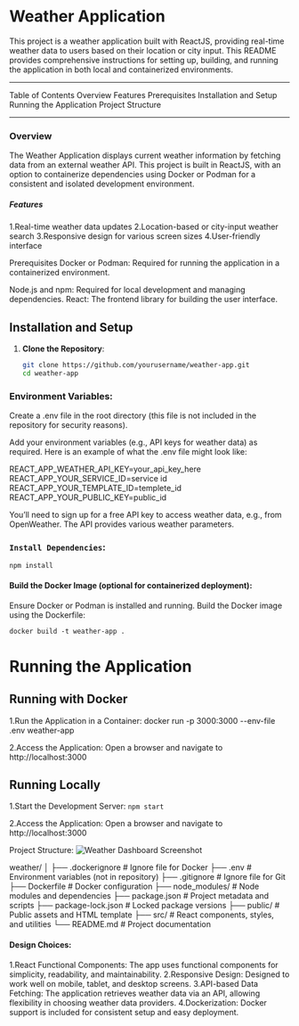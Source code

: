 
# Weather Application
This project is a weather application built with ReactJS, providing real-time weather data to users based on their location or city input. This README provides comprehensive instructions for setting up, building, and running the application in both local and containerized environments.

---

Table of Contents
Overview
Features
Prerequisites
Installation and Setup
Running the Application
Project Structure

---


### Overview
The Weather Application displays current weather information by fetching data from an external weather API. This project is built in ReactJS, with an option to containerize dependencies using Docker or Podman for a consistent and isolated development environment.

##### Features
1.Real-time weather data updates
2.Location-based or city-input weather search
3.Responsive design for various screen sizes
4.User-friendly interface

Prerequisites
Docker or Podman: Required for running the application in a containerized environment.

Node.js and npm: Required for local development and managing dependencies.
React: The frontend library for building the user interface.


## Installation and Setup

1. **Clone the Repository**:
   ```bash
   git clone https://github.com/yourusername/weather-app.git
   cd weather-app

### Environment Variables:

Create a .env file in the root directory (this file is not included in the repository for security reasons).

Add your environment variables (e.g., API keys for weather data) as required. Here is an example of what the .env file might look like:

REACT_APP_WEATHER_API_KEY=your_api_key_here
REACT_APP_YOUR_SERVICE_ID=service id
REACT_APP_YOUR_TEMPLATE_ID=templete_id
REACT_APP_YOUR_PUBLIC_KEY=public_id

You’ll need to sign up for a free API key to access weather data, e.g., from OpenWeather. The API provides various weather parameters.

### `Install Dependencies`:
`npm install`

#### Build the Docker Image (optional for containerized deployment):
Ensure Docker or Podman is installed and running.
Build the Docker image using the Dockerfile:

`docker build -t weather-app .`

# Running the Application
## Running with Docker

1.Run the Application in a Container:
docker run -p 3000:3000 --env-file .env weather-app

2.Access the Application:
 Open a browser and navigate to http://localhost:3000

## Running Locally
1.Start the Development Server:
`npm start`

2.Access the Application:
Open a browser and navigate to http://localhost:3000

Project Structure:
![Weather Dashboard Screenshot](https://raw.githubusercontent.com/1css/Weather/main/public/images/project%20structure.JPG)



weather/
│
├── .dockerignore         # Ignore file for Docker
├── .env                  # Environment variables (not in repository)
├── .gitignore            # Ignore file for Git
├── Dockerfile            # Docker configuration
├── node_modules/         # Node modules and dependencies
├── package.json          # Project metadata and scripts
├── package-lock.json     # Locked package versions
├── public/               # Public assets and HTML template
├── src/                  # React components, styles, and utilities
└── README.md             # Project documentation

#### Design Choices:
1.React Functional Components: The app uses functional components for simplicity, readability, and maintainability.
2.Responsive Design: Designed to work well on mobile, tablet, and desktop screens.
3.API-based Data Fetching: The application retrieves weather data via an API, allowing flexibility in choosing weather data providers.
4.Dockerization: Docker support is included for consistent setup and easy deployment.






